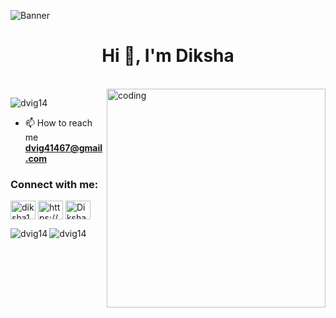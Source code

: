 ![Banner](https://camo.githubusercontent.com/5e3babfce4609dcd669a8f2a6d37b47c85486729942c57c5afbfc715f0b5dff7/68747470733a2f2f7777772e6469676974616c736f6c7574696f6e73657276696365732e636f6d2f696d672f73657276696365732f776562253230646576656c6f706d656e742e676966)
<h1 align="center">Hi 👋, I'm Diksha</h1>
<br>
<img align='right' alt='coding' width="350" src="https://user-images.githubusercontent.com/74038190/256977180-54fb7eef-b1e8-41dc-be97-57e4180b3b24.gif">
<p align="left"> <img src="https://komarev.com/ghpvc/?username=dvig14&label=Profile%20views&color=0e75b6&style=flat" alt="dvig14" /> </p>

- 📫 How to reach me **dvig41467@gmail.com**

<h3 align="left">Connect with me:</h3>
<p align="left">
<a href="https://linkedin.com/in/diksha14" target="blank"><img align="center" src="https://raw.githubusercontent.com/rahuldkjain/github-profile-readme-generator/master/src/images/icons/Social/linked-in-alt.svg" alt="diksha14" height="30" width="40" /></a>
<a href="https://auth.geeksforgeeks.org/user/https://auth.geeksforgeeks.org/user/dvig41467/" target="blank"><img align="center" src="https://raw.githubusercontent.com/rahuldkjain/github-profile-readme-generator/master/src/images/icons/Social/geeks-for-geeks.svg" alt="https://auth.geeksforgeeks.org/user/dvig41467/" height="30" width="40" /></a>
<a href="https://x.com/Diksha74599412" target="blank"><img align="center" src="https://upload.wikimedia.org/wikipedia/commons/5/5a/X_icon_2.svg" alt="Diksha74599412" height="30" width="40" /></a>
</p>

<p><img align="left" src="https://github-readme-stats.vercel.app/api/top-langs?username=dvig14&show_icons=true&locale=en&layout=compact" alt="dvig14" /></p>

<p><img align="center" src="https://github-readme-streak-stats.herokuapp.com/?user=dvig14&" alt="dvig14" /></p>

